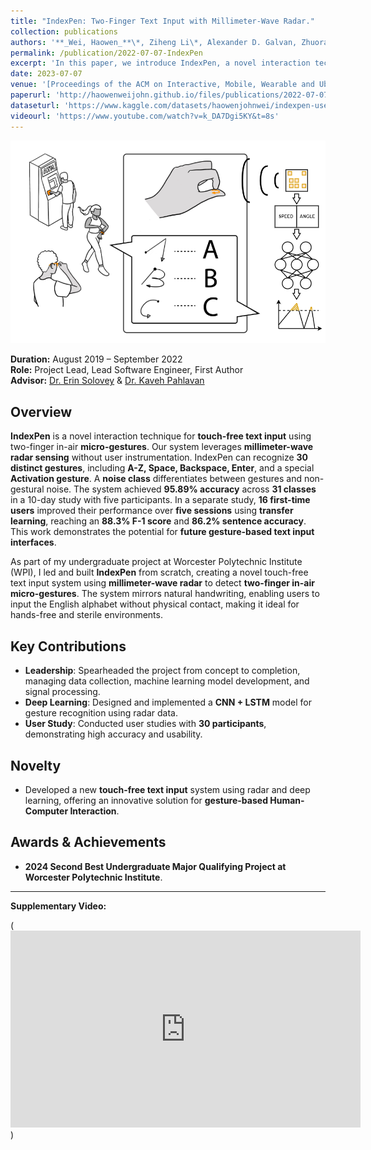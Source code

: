 ```yaml
---
title: "IndexPen: Two-Finger Text Input with Millimeter-Wave Radar."
collection: publications
authors: '**_Wei, Haowen_**\*, Ziheng Li\*, Alexander D. Galvan, Zhuoran Su, Xiao Zhang, Kaveh Pahlavan, and Erin T. Solovey.'
permalink: /publication/2022-07-07-IndexPen
excerpt: 'In this paper, we introduce IndexPen, a novel interaction technique for text input through two-finger in-air micro-gestures, enabling touch-free, effortless, tracking-based interaction, designed to mirror real-world writing. Our system is based on millimeter-wave radar sensing, and does not require instrumentation on the user. IndexPen can successfully identify 30 distinct gestures, representing the letters A-Z, as well as Space, Backspace, Enter, and a special Activation gesture to prevent unintentional input. Additionally, we include a noise class to differentiate gesture and non-gesture noise. We present our system design, including the radio frequency (RF) processing pipeline, classification model, and real-time detection algorithms. We further demonstrate our proof-of-concept system with data collected over ten days with five participants yielding 95.89% cross-validation accuracy on 31 classes (including noise). Moreover, we explore the learnability and adaptability of our system for real-world text input with 16 participants who are first-time users to IndexPen over five sessions. After each session, the pre-trained model from the previous five-user study is calibrated on the data collected so far for a new user through transfer learning. The F-1 score showed an average increase of 9.14% per session with the calibration, reaching an average of 88.3% on the last session across the 16 users. Meanwhile, we show that the users can type sentences with IndexPen at 86.2% accuracy, measured by string similarity. This work builds a foundation and vision for future interaction interfaces that could be enabled with this paradigm.'
date: 2023-07-07
venue: '[Proceedings of the ACM on Interactive, Mobile, Wearable and Ubiquitous Technologies 6, no. 2 (2022): 1-39.](https://dl.acm.org/doi/10.1145/3534601)'
paperurl: 'http://haowenweijohn.github.io/files/publications/2022-07-07-IndexPen.pdf'
dataseturl: 'https://www.kaggle.com/datasets/haowenjohnwei/indexpen-user-study'
videourl: 'https://www.youtube.com/watch?v=k_DA7Dgi5KY&t=8s'
---
```



![TeaserImage](../images/publications/2022-07-07-IndexPen-Teaser.png)

**Duration:** August 2019 – September 2022  
**Role:** Project Lead, Lead Software Engineer, First Author  
**Advisor:** [Dr. Erin Solovey](https://users.wpi.edu/~esolovey/index.html)   &  [Dr. Kaveh Pahlavan](https://en.wikipedia.org/wiki/Kaveh_Pahlavan)


## Overview

**IndexPen** is a novel interaction technique for **touch-free text input** using two-finger in-air **micro-gestures**. Our system leverages **millimeter-wave radar sensing** without user instrumentation. IndexPen can recognize **30 distinct gestures**, including **A-Z, Space, Backspace, Enter**, and a special **Activation gesture**. A **noise class** differentiates between gestures and non-gestural noise. The system achieved **95.89% accuracy** across **31 classes** in a 10-day study with five participants. In a separate study, **16 first-time users** improved their performance over **five sessions** using **transfer learning**, reaching an **88.3% F-1 score** and **86.2% sentence accuracy**. This work demonstrates the potential for **future gesture-based text input interfaces**.

As part of my undergraduate project at Worcester Polytechnic Institute (WPI), I led and built **IndexPen** from scratch, creating a novel touch-free text input system using **millimeter-wave radar** to detect **two-finger in-air micro-gestures**. The system mirrors natural handwriting, enabling users to input the English alphabet without physical contact, making it ideal for hands-free and sterile environments.

## Key Contributions
- **Leadership**: Spearheaded the project from concept to completion, managing data collection, machine learning model development, and signal processing.
- **Deep Learning**: Designed and implemented a **CNN + LSTM** model for gesture recognition using radar data.
- **User Study**: Conducted user studies with **30 participants**, demonstrating high accuracy and usability.

## Novelty
- Developed a new **touch-free text input** system using radar and deep learning, offering an innovative solution for **gesture-based Human-Computer Interaction**.

## Awards & Achievements
- **2024 Second Best Undergraduate Major Qualifying Project at Worcester Polytechnic Institute**.

---

**Supplementary Video:**

(<iframe width="560" height="315" src="https://www.youtube.com/embed/k_DA7Dgi5KY?start=8" frameborder="0" allow="accelerometer; autoplay; clipboard-write; encrypted-media; gyroscope; picture-in-picture" allowfullscreen></iframe>)



